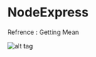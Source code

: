 # NodeExpress
Refrence : Getting Mean

![alt tag](https://raw.github.com/username/projectname/branch/path/to/img.png)
